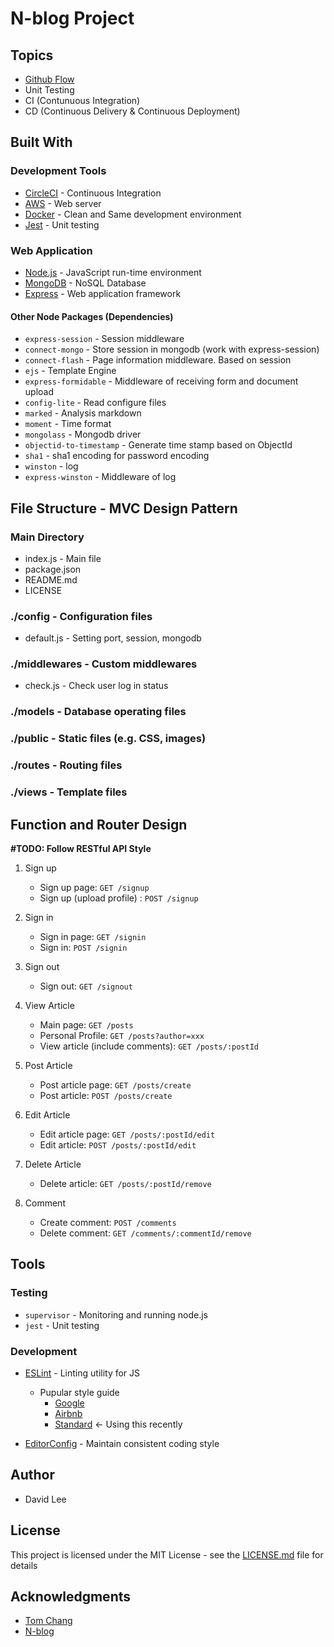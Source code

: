 # N-blog Project

## Topics

* [Github Flow](https://guides.github.com/introduction/flow/)
* Unit Testing
* CI (Contunuous Integration)
* CD (Continuous Delivery & Continuous Deployment)

## Built With

### Development Tools

* [CircleCI](https://circleci.com) - Continuous Integration
* [AWS](https://aws.amazon.com) - Web server
* [Docker](https://www.docker.com) - Clean and Same development environment
* [Jest](https://facebook.github.io/jest/) - Unit testing

### Web Application

* [Node.js](https://nodejs.org/en/) - JavaScript run-time environment
* [MongoDB](https://www.mongodb.com) - NoSQL Database
* [Express](https://github.com/expressjs/express/) - Web application framework

#### Other Node Packages (Dependencies)

* `express-session` - Session middleware
* `connect-mongo` - Store session in mongodb (work with express-session)
* `connect-flash` - Page information middleware. Based on session
* `ejs` - Template Engine
* `express-formidable` - Middleware of receiving form and document upload
* `config-lite` - Read configure files
* `marked` - Analysis markdown
* `moment` - Time format
* `mongolass` - Mongodb driver
* `objectid-to-timestamp` - Generate time stamp based on ObjectId
* `sha1` - sha1 encoding for password encoding
* `winston` - log
* `express-winston` - Middleware of log

## File Structure - MVC Design Pattern

### Main Directory

* index.js - Main file
* package.json
* README.md
* LICENSE

### ./config - Configuration files

* default.js - Setting port, session, mongodb

### ./middlewares - Custom middlewares

* check.js - Check user log in status

### ./models - Database operating files

### ./public - Static files (e.g. CSS, images)

### ./routes - Routing files

### ./views - Template files

## Function and Router Design
**#TODO: Follow RESTful API Style**

1. Sign up
	* Sign up page: `GET /signup`
	* Sign up (upload profile) : `POST /signup`

2. Sign in
	* Sign in page: `GET /signin`
	* Sign in: `POST /signin`

3. Sign out
	* Sign out: `GET /signout`

4. View Article
	* Main page: `GET /posts`
	* Personal Profile: `GET /posts?author=xxx`
	* View article (include comments): `GET /posts/:postId`

5. Post Article
	* Post article page: `GET /posts/create`
	* Post article: `POST /posts/create`
	
6. Edit Article
	* Edit article page: `GET /posts/:postId/edit`
	* Edit article: `POST /posts/:postId/edit`

7. Delete Article
	* Delete article: `GET /posts/:postId/remove`

8. Comment
	* Create comment: `POST /comments`
	* Delete comment: `GET /comments/:commentId/remove`

## Tools

### Testing

* `supervisor` - Monitoring and running node.js
* `jest` - Unit testing

### Development

* [ESLint](https://eslint.org) - Linting utility for JS
	* Pupular style guide
		* [Google](https://google.github.io/styleguide/javascriptguide.xml)
		* [Airbnb](https://github.com/airbnb/javascript)
		* [Standard](https://standardjs.com/rules-zhtw.html) <- Using this recently

* [EditorConfig](http://editorconfig.org) - Maintain consistent coding style

## Author

* David Lee

## License

This project is licensed under the MIT License - see the [LICENSE.md](LICENSE.md) file for details

## Acknowledgments

* [Tom Chang](https://github.com/trylovetom)
* [N-blog](https://github.com/nswbmw/N-blog)

